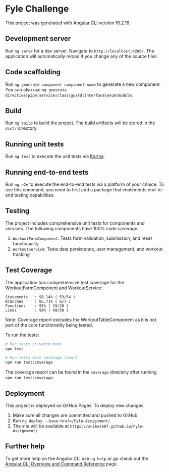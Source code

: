 # Fyle Challenge

This project was generated with [Angular CLI](https://github.com/angular/angular-cli) version 16.2.16.

## Development server

Run `ng serve` for a dev server. Navigate to `http://localhost:4200/`. The application will automatically reload if you change any of the source files.

## Code scaffolding

Run `ng generate component component-name` to generate a new component. You can also use `ng generate directive|pipe|service|class|guard|interface|enum|module`.

## Build

Run `ng build` to build the project. The build artifacts will be stored in the `dist/` directory.

## Running unit tests

Run `ng test` to execute the unit tests via [Karma](https://karma-runner.github.io).

## Running end-to-end tests

Run `ng e2e` to execute the end-to-end tests via a platform of your choice. To use this command, you need to first add a package that implements end-to-end testing capabilities.

## Testing

The project includes comprehensive unit tests for components and services. The following components have 100% code coverage:

1. `WorkoutFormComponent`: Tests form validation, submission, and reset functionality
2. `WorkoutService`: Tests data persistence, user management, and workout tracking

## Test Coverage

The application has comprehensive test coverage for the WorkoutFormComponent and WorkoutService:

```
Statements   : 98.14% ( 53/54 )
Branches     : 85.71% ( 6/7 )
Functions    : 95% ( 19/20 )
Lines        : 98% ( 49/50 )
```

Note: Coverage report excludes the WorkoutTableComponent as it is not part of the core functionality being tested.

To run the tests:

```bash
# Run tests in watch mode
npm test

# Run tests with coverage report
npm run test:coverage
```

The coverage report can be found in the `coverage` directory after running `npm run test:coverage`.

## Deployment

This project is deployed on GitHub Pages. To deploy new changes:

1. Make sure all changes are committed and pushed to GitHub
2. Run `ng deploy --base-href=/Fyle-Assignment/`
3. The site will be available at `https://aniket607.github.io/Fyle-Assignment/`

## Further help

To get more help on the Angular CLI use `ng help` or go check out the [Angular CLI Overview and Command Reference](https://angular.io/cli) page.
